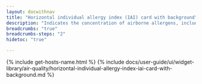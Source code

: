 ```yaml
---
layout: docwithnav
title: "Horizontal individual allergy index (IAI) card with background"
description: "Indicates the concentration of airborne allergens, including pollen and mold spores, which can trigger allergic reactions in sensitive individuals."
breadcrumbs: "true"
breadcrumbs-steps: "2"
hidetoc: "true"

---
```

{% include get-hosts-name.html %}
{% include docs/user-guide/ui/widget-library/air-quality/horizontal-individual-allergy-index-iai-card-with-background.md %}
